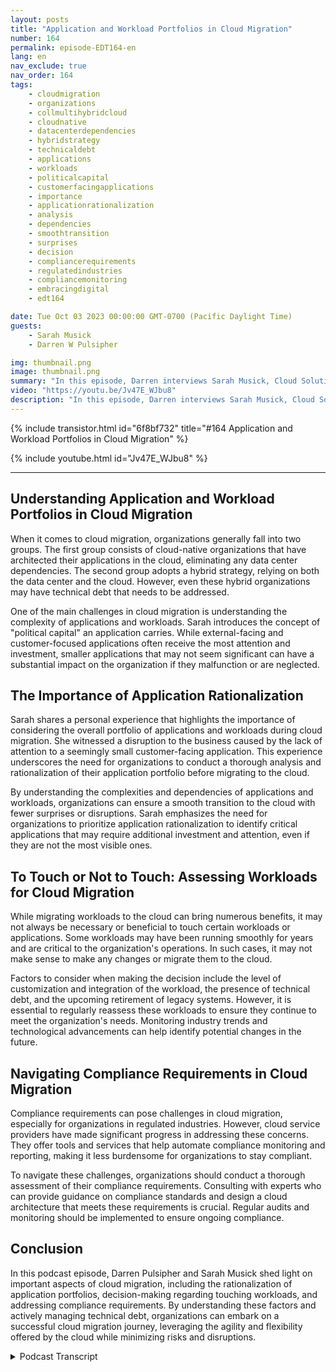 ```yaml
---
layout: posts
title: "Application and Workload Portfolios in Cloud Migration"
number: 164
permalink: episode-EDT164-en
lang: en
nav_exclude: true
nav_order: 164
tags:
    - cloudmigration
    - organizations
    - collmultihybridcloud
    - cloudnative
    - datacenterdependencies
    - hybridstrategy
    - technicaldebt
    - applications
    - workloads
    - politicalcapital
    - customerfacingapplications
    - importance
    - applicationrationalization
    - analysis
    - dependencies
    - smoothtransition
    - surprises
    - decision
    - compliancerequirements
    - regulatedindustries
    - compliancemonitoring
    - embracingdigital
    - edt164

date: Tue Oct 03 2023 00:00:00 GMT-0700 (Pacific Daylight Time)
guests:
    - Sarah Musick
    - Darren W Pulsipher

img: thumbnail.png
image: thumbnail.png
summary: "In this episode, Darren interviews Sarah Musick, Cloud Solution Architect at Intel. Together, they dive into the topic of application and workload portfolios in cloud migration. With Sarah's background in cloud consulting and optimization, she brings valuable insights to the discussion."
video: "https://youtu.be/Jv47E_WJbu8"
description: "In this episode, Darren interviews Sarah Musick, Cloud Solution Architect at Intel. Together, they dive into the topic of application and workload portfolios in cloud migration. With Sarah's background in cloud consulting and optimization, she brings valuable insights to the discussion."
---
```


<div>
{% include transistor.html id="6f8bf732" title="#164 Application and Workload Portfolios in Cloud Migration" %}

{% include youtube.html id="Jv47E_WJbu8" %}
</div>

---

## Understanding Application and Workload Portfolios in Cloud Migration

When it comes to cloud migration, organizations generally fall into two groups. The first group consists of cloud-native organizations that have architected their applications in the cloud, eliminating any data center dependencies. The second group adopts a hybrid strategy, relying on both the data center and the cloud. However, even these hybrid organizations may have technical debt that needs to be addressed.

One of the main challenges in cloud migration is understanding the complexity of applications and workloads. Sarah introduces the concept of "political capital" an application carries. While external-facing and customer-focused applications often receive the most attention and investment, smaller applications that may not seem significant can have a substantial impact on the organization if they malfunction or are neglected.

## The Importance of Application Rationalization

Sarah shares a personal experience that highlights the importance of considering the overall portfolio of applications and workloads during cloud migration. She witnessed a disruption to the business caused by the lack of attention to a seemingly small customer-facing application. This experience underscores the need for organizations to conduct a thorough analysis and rationalization of their application portfolio before migrating to the cloud.

By understanding the complexities and dependencies of applications and workloads, organizations can ensure a smooth transition to the cloud with fewer surprises or disruptions. Sarah emphasizes the need for organizations to prioritize application rationalization to identify critical applications that may require additional investment and attention, even if they are not the most visible ones.

## To Touch or Not to Touch: Assessing Workloads for Cloud Migration

While migrating workloads to the cloud can bring numerous benefits, it may not always be necessary or beneficial to touch certain workloads or applications. Some workloads may have been running smoothly for years and are critical to the organization's operations. In such cases, it may not make sense to make any changes or migrate them to the cloud.

Factors to consider when making the decision include the level of customization and integration of the workload, the presence of technical debt, and the upcoming retirement of legacy systems. However, it is essential to regularly reassess these workloads to ensure they continue to meet the organization's needs. Monitoring industry trends and technological advancements can help identify potential changes in the future.

## Navigating Compliance Requirements in Cloud Migration

Compliance requirements can pose challenges in cloud migration, especially for organizations in regulated industries. However, cloud service providers have made significant progress in addressing these concerns. They offer tools and services that help automate compliance monitoring and reporting, making it less burdensome for organizations to stay compliant.

To navigate these challenges, organizations should conduct a thorough assessment of their compliance requirements. Consulting with experts who can provide guidance on compliance standards and design a cloud architecture that meets these requirements is crucial. Regular audits and monitoring should be implemented to ensure ongoing compliance.

## Conclusion

In this podcast episode, Darren Pulsipher and Sarah Musick shed light on important aspects of cloud migration, including the rationalization of application portfolios, decision-making regarding touching workloads, and addressing compliance requirements. By understanding these factors and actively managing technical debt, organizations can embark on a successful cloud migration journey, leveraging the agility and flexibility offered by the cloud while minimizing risks and disruptions.



<details>
<summary> Podcast Transcript </summary>

<p></p>

</details>
